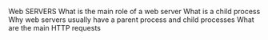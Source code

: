 Web SERVERS
What is the main role of a web server
What is a child process
Why web servers usually have a parent process and child processes
What are the main HTTP requests
